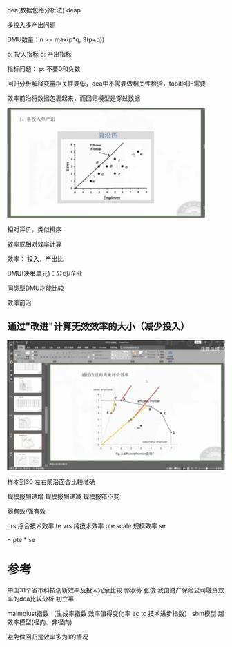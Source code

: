 dea(数据包络分析法)
deap

多投入多产出问题

DMU数量：n >= max(p*q, 3(p+q))   

p: 投入指标
q: 产出指标

指标问题：
p: 不要0和负数


回归分析解释变量相关性要低，dea中不需要做相关性检验，tobit回归需要


效率前沿将数据包裹起来，而回归模型是穿过数据

![img](images/dea_1.png)


相对评价，类似排序

效率或相对效率计算

效率： 投入，产出比



DMU(决策单元)：公司/企业

同类型DMU才能比较



效率前沿


## 通过"改进"计算无效效率的大小（减少投入）
![img](images/dea_2.png)


样本到30 左右前沿面会比较准确


规模报酬递增
规模报酬递减
规模报错不变

弱有效/强有效


crs 综合技术效率  te
vrs 纯技术效率 pte
scale 规模效率 se  


 = pte * se



# 参考

中国31个省市科技创新效率及投入冗余比较  郭淑芬 张俊
我国财产保险公司融资效率的dea比较分析   初立苹



malmqiust指数  （生成率指数  效率值得变化率   ec  tc 技术进步指数）
sbm模型
超效率模型(径向、非径向)

避免做回归是效率多为1的情况